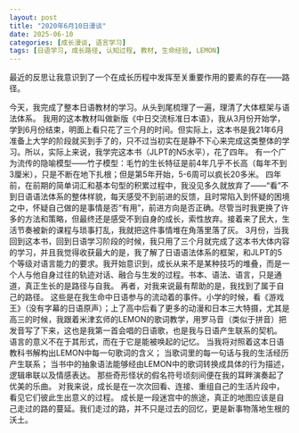 ```yaml
---
layout: post
title: "2020年6月10日漫谈"
date: 2025-06-10
categories: [成长漫谈, 语言学习]
tags: [日语学习, 成长路径, 认知过程, 教材, 生命经验, LEMON]
---
```



最近的反思让我意识到了一个在成长历程中发挥至关重要作用的要素的存在——路径。


今天，我完成了整本日语教材的学习。从头到尾梳理了一遍，理清了大体框架与语法体系。
我用的这本教材叫做新版《中日交流标准日本语》，我从3月份开始学，学到6月份结束，明面上看只花了三个月的时间。但实际上，这本书是我21年6月准备上大学的阶段就买到手了的，只不过当初实在是静不下心来完成这类整体的学习。所以，实际上来说，我学完这本书（JLPT的N5水平），花了四年。
有一个广为流传的隐喻模型——竹子模型：毛竹的生长特征是前4年几乎不长高（每年不到3厘米），只是不断在地下扎根；但是第5年开始，5-6周可以疯长20多米。
四年前，在前期的简单词汇和基本句型的积累过程中，我没见多久就放弃了——“看”不到日语语法体系的整体样貌，每天感受不到前进的反馈，且时常陷入到怀疑的困境之中，怀疑自己做的是事情是否“有用”，前进方向是否正确。尽管当时我更换了许多的方法和策略，但最终还是感受不到自身的成长，索性放弃。接着来了民大，生活节奏被新的课程与琐事打乱，我就把这件事情堆在角落里落了灰。
3月份，当我回到这本书，回到日语学习阶段的时候，我只用了三个月就完成了这本书大体内容的学习，并且我觉得收获最大的是，我了解了日语语法体系的框架，和JLPT的5个等级对语言能力的要求。我开始意识到，成长从来不是某种技巧的堆叠，而是一个人与他自身过往的轨迹对话、融合与生发的过程。书本、语法、语言，只是通道，真正生长的是路径与自我。
再者，对我来说最有帮助的是，我找到了属于自己的路径。
这些是在我生命中日语参与的流动着的事件。小学的时候，看《游戏王》（没有字幕的日语原声）；上了高中后看了更多的动漫和日本三大特摄，尤其是高三的时候，我跟着米津玄师的LEMON的歌词教学，用罗马音（类似于拼音）把发音写了下来，这也是我第一首会唱的日语歌，也是我与日语产生联系的契机。
语言的意义不在于其形式，而在于它是能被唤起的记忆。
当我将对照着这本日语教科书解构出LEMON中每一句歌词的含义；
当歌词里的每一句话与我的生活经历产生联系；
当书中的抽象语法能够经由LEMON中的歌词转换成具体的行为描述，逻辑串联以及情感表达。
那些奇形怪状的假名符号顷刻间便在我的耳畔演奏起了优美的乐曲。
对我来说，成长是在一次次回看、连接、重组自己的生活片段中，看见它们彼此生出意义的过程。
成长是一段迷宫中的旅途，真正的地图应该是自己走过的路的蔓延。我们走过的路，并不只是过去的回忆，更是新事物落地生根的沃土。
